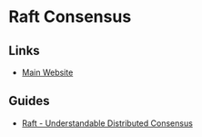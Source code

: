 # Raft Consensus

<!--
heartbeat interval
-->

## Links

- [Main Website](https://raft.github.io/)

## Guides

- [Raft - Understandable Distributed Consensus](http://thesecretlivesofdata.com/raft/)
